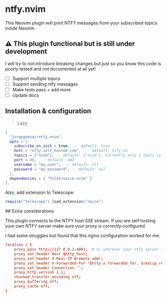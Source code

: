 # ntfy.nvim

This Neovim plugin will print NTFY messages from your subscribed topics inside Neovim.

## ⚠️ This plugin functional but is still under development

I will try to not introduce breaking changes but just so you know this code is poorly tested and not documented at all yet!

- [ ] Support multiple topics
- [ ] Support sending ntfy messages
- [ ] Make tests pass + add more
- [ ] Update docs

## Installation & configuration

> Lazy
  ```lua
  {
    "jorgegomzar/ntfy.nvim",
    opts = {
      subscribe_on_init = true,  -- default: true
      host = "ntfy.self_hosted.com",  -- default: ntfy.sh
      topics = {"nvim"}, -- default: {"nvim"}. Currently only 1 topic is supported
      port = 80,  -- default: 443
      username = "my_user",  -- default: nil
      password = "my_password", -- default: nil
    },
    dependencies = { "folke/noice.nvim" }
  },
  ```

Also, add extension to Telescope:

```lua
require("telescope").load_extension("noice")
```

## Extra considerations

This plugin connects to the NTFY host SSE stream. If you are self hosting your own NTFY server make sure your proxy is correctly configured.

I had some struggles but found that this nginx configuration worked for me:

```conf
location / {
    proxy_pass http://127.0.0.1:4001;  # or wherever your ntfy server is running
    proxy_set_header Host $http_host;
    proxy_set_header X-Real-IP $remote_addr;
    proxy_set_header X-Forwarded-For "$http_x_forwarded_for, $realip_remote_addr";
    proxy_set_header Connection '';
    proxy_http_version 1.1;
    chunked_transfer_encoding off;
    proxy_buffering off;
    proxy_cache off;
}
```
